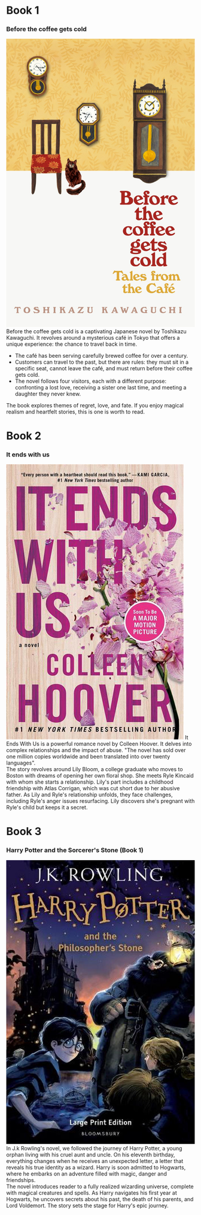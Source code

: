 # Book 1
### Before the coffee gets cold
![img.png](img.png)
Before the coffee gets cold is a captivating Japanese novel by Toshikazu Kawaguchi. It revolves around a mysterious café in Tokyo that offers a unique experience: the chance to travel back in time.    
 * The café has been serving carefully brewed coffee for over a century.  
 * Customers can travel to the past, but there are rules: they must sit in a specific seat, cannot leave the café, and must return before their coffee gets cold.  
 * The novel follows four visitors, each with a different purpose: confronting a lost love, receiving a sister one last time, and meeting a daughter they never knew. 
   
The book explores themes of regret, love, and fate. If you enjoy magical realism and heartfelt stories, this is one is worth to read. 
# Book 2
### It ends with us
![img_1.png](img_1.png)
It Ends With Us is a powerful romance novel by Colleen Hoover. It delves into complex relationships and the impact of abuse. "The novel has sold over one million copies worldwide and been translated into over twenty languages".  
 The story revolves around Lily Bloom, a college graduate who moves to Boston with dreams of opening her own floral shop. She meets Ryle Kincaid with whom she starts a relationship. Lily's part includes a childhood friendship with Atlas Corrigan, which was cut short due to her abusive father. As Lily and Ryle's relationship unfolds, they face challenges, including Ryle's anger issues resurfacing. Lily discovers she's pregnant with Ryle's child but keeps it a secret.  
# Book 3
### Harry Potter and the Sorcerer's Stone (Book 1)
![img_3.png](img_3.png)
In J.k Rowling's novel, we followed the journey of Harry Potter, a young orphan living with his cruel aunt and uncle. On his eleventh birthday, everything changes when he receives an unexpected letter, a letter that reveals his true identity as a wizard. Harry is soon admitted to Hogwarts, where he embarks on an adventure filled with magic, danger and friendships.  
 The novel introduces reader to a fully realized wizarding universe, complete with magical creatures and spells. As Harry navigates his first year at Hogwarts, he uncovers secrets about his past, the death of his parents, and Lord Voldemort. The story sets the stage for Harry's epic journey.
